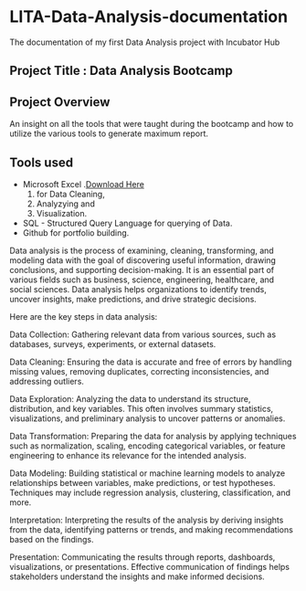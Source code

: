# LITA-Data-Analysis-documentation
The documentation of my first Data Analysis project with Incubator Hub

## Project Title : Data Analysis Bootcamp

## Project Overview
An insight on all the tools that were taught during the bootcamp and how to utilize the various tools to generate maximum report. 

## Tools used
-  Microsoft Excel .[Download Here](https://:www.microsoft.com)
    1. for Data Cleaning,
    2. Analyzying and
    3. Visualization.
-  SQL - Structured Query Language for querying of Data.
-  Github for portfolio building.

Data analysis is the process of examining, cleaning, transforming, and modeling data with the goal of discovering useful information, drawing conclusions, and supporting decision-making. It is an essential part of various fields such as business, science, engineering, healthcare, and social sciences. Data analysis helps organizations to identify trends, uncover insights, make predictions, and drive strategic decisions.

Here are the key steps in data analysis:

Data Collection: Gathering relevant data from various sources, such as databases, surveys, experiments, or external datasets.

Data Cleaning: Ensuring the data is accurate and free of errors by handling missing values, removing duplicates, correcting inconsistencies, and addressing outliers.

Data Exploration: Analyzing the data to understand its structure, distribution, and key variables. This often involves summary statistics, visualizations, and preliminary analysis to uncover patterns or anomalies.

Data Transformation: Preparing the data for analysis by applying techniques such as normalization, scaling, encoding categorical variables, or feature engineering to enhance its relevance for the intended analysis.

Data Modeling: Building statistical or machine learning models to analyze relationships between variables, make predictions, or test hypotheses. Techniques may include regression analysis, clustering, classification, and more.

Interpretation: Interpreting the results of the analysis by deriving insights from the data, identifying patterns or trends, and making recommendations based on the findings.

Presentation: Communicating the results through reports, dashboards, visualizations, or presentations. Effective communication of findings helps stakeholders understand the insights and make informed decisions.




